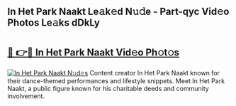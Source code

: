 ## In Het Park Naakt Le𝚊k𝚎d N𝚞𝚍e - Part-qyc Vid𝚎o Photos Le𝚊ks dDkLy

# <h2><a href="http://fb9lpd.evod.top/?m=In+Het+Park+Naakt">🔗 👉🔴 In Het Park Naakt Vid𝚎o Ph𝚘t𝚘s</a></h2>

[![In Het Park Naakt N𝚞d𝚎s](https://i.imgur.com/8V9OHl7.gif)](http://fb9lpd.evod.top/?m=In+Het+Park+Naakt)
Content creator In Het Park Naakt known for their dance-themed performances and lifestyle snippets. Meet In Het Park Naakt, a public figure known for his charitable deeds and community involvement. 

